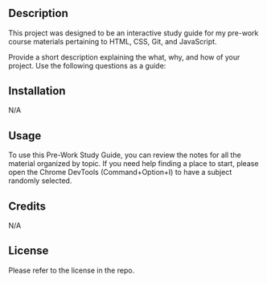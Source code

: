 

# <Pre-Work Study Guide Webpage>

## Description

This project was designed to be an interactive study guide for my pre-work course materials pertaining to HTML, CSS, Git, and JavaScript.

Provide a short description explaining the what, why, and how of your project. Use the following questions as a guide:

## Installation

N/A

## Usage

To use this Pre-Work Study Guide, you can review the notes for all the material organized by topic. If you need help finding a place to start, please open the Chrome DevTools (Command+Option+I) to have a subject randomly selected. 

## Credits

N/A

## License

Please refer to the license in the repo.
